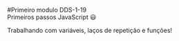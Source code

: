 #Primeiro modulo DDS-1-19     
Primeiros passos JavaScript :smiley:

Trabalhando com variáveis, laços de repetição e funções!

